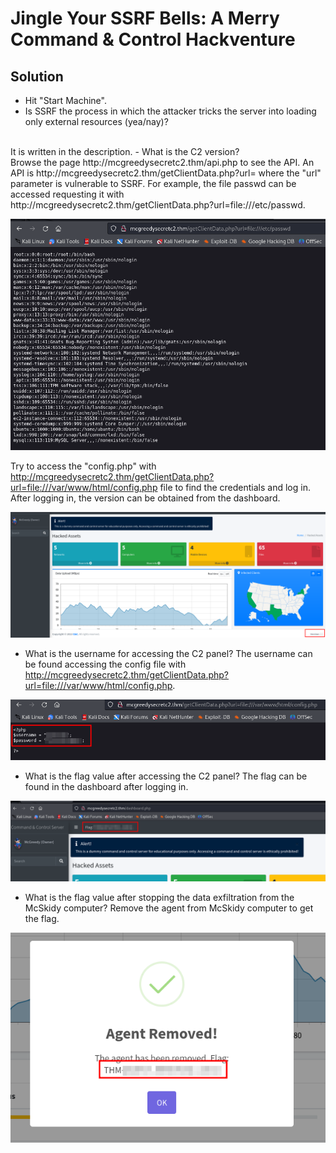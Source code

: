 # Jingle Your SSRF Bells: A Merry Command & Control Hackventure                                               

## Solution
- Hit "Start Machine".
- Is SSRF the process in which the attacker tricks the server into loading only external resources (yea/nay)?
<br/>
It is written in the description.
- What is the C2 version?
<br/>
Browse the page http://mcgreedysecretc2.thm/api.php to see the API. An API is http://mcgreedysecretc2.thm/getClientData.php?url= where the "url" parameter is vulnerable to SSRF. For example, the file passwd can be accessed requesting it with http://mcgreedysecretc2.thm/getClientData.php?url=file:///etc/passwd.

![Alt text](image.png)

Try to access the "config.php" with http://mcgreedysecretc2.thm/getClientData.php?url=file:///var/www/html/config.php file to find the credentials and log in.
After logging in, the version can be obtained from the dashboard.

![Alt text](image-1.png)

- What is the username for accessing the C2 panel?
The username can be found accessing the config file with http://mcgreedysecretc2.thm/getClientData.php?url=file:///var/www/html/config.php.

![Alt text](image-2.png)

- What is the flag value after accessing the C2 panel?
The flag can be found in the dashboard after logging in.

![Alt text](image-3.png)

- What is the flag value after stopping the data exfiltration from the McSkidy computer?
Remove the agent from McSkidy computer to get the flag.

![Alt text](image-4.png)
